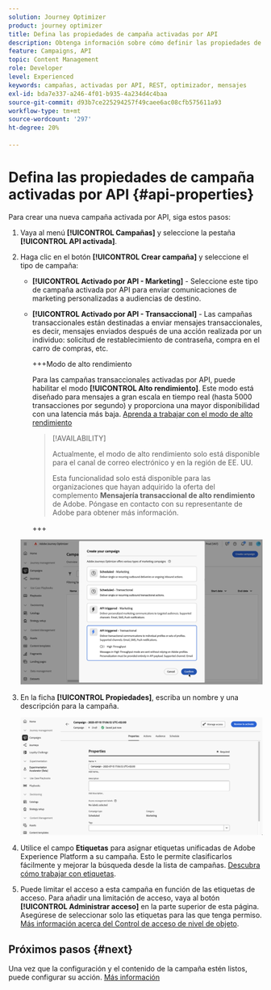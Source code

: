 ```yaml
---
solution: Journey Optimizer
product: journey optimizer
title: Defina las propiedades de campaña activadas por API
description: Obtenga información sobre cómo definir las propiedades de campaña activadas por API.
feature: Campaigns, API
topic: Content Management
role: Developer
level: Experienced
keywords: campañas, activadas por API, REST, optimizador, mensajes
exl-id: bda7e337-a246-4f01-b935-4a234d4c4baa
source-git-commit: d93b7ce225294257f49caee6ac08cfb575611a93
workflow-type: tm+mt
source-wordcount: '297'
ht-degree: 20%

---
```


# Defina las propiedades de campaña activadas por API {#api-properties}

Para crear una nueva campaña activada por API, siga estos pasos:

1. Vaya al menú **[!UICONTROL Campañas]** y seleccione la pestaña **[!UICONTROL API activada]**.

1. Haga clic en el botón **[!UICONTROL Crear campaña]** y seleccione el tipo de campaña:

   * **[!UICONTROL Activado por API - Marketing]** - Seleccione este tipo de campaña activada por API para enviar comunicaciones de marketing personalizadas a audiencias de destino.

   * **[!UICONTROL Activado por API - Transaccional]** - Las campañas transaccionales están destinadas a enviar mensajes transaccionales, es decir, mensajes enviados después de una acción realizada por un individuo: solicitud de restablecimiento de contraseña, compra en el carro de compras, etc.

     +++Modo de alto rendimiento

     Para las campañas transaccionales activadas por API, puede habilitar el modo **[!UICONTROL Alto rendimiento]**. Este modo está diseñado para mensajes a gran escala en tiempo real (hasta 5000 transacciones por segundo) y proporciona una mayor disponibilidad con una latencia más baja. [Aprenda a trabajar con el modo de alto rendimiento](../campaigns/api-triggered-high-throughput.md)

     >[!AVAILABILITY]
     >
     >Actualmente, el modo de alto rendimiento solo está disponible para el canal de correo electrónico y en la región de EE. UU.
     >
     >Esta funcionalidad solo está disponible para las organizaciones que hayan adquirido la oferta del complemento **Mensajería transaccional de alto rendimiento** de Adobe. Póngase en contacto con su representante de Adobe para obtener más información.

     +++

   ![](assets/api-triggered-modal.png)

1. En la ficha **[!UICONTROL Propiedades]**, escriba un nombre y una descripción para la campaña.

   ![](assets/create-campaign-properties.png)

1. Utilice el campo **Etiquetas** para asignar etiquetas unificadas de Adobe Experience Platform a su campaña. Esto le permite clasificarlos fácilmente y mejorar la búsqueda desde la lista de campañas. [Descubra cómo trabajar con etiquetas](../start/search-filter-categorize.md#tags).

1. Puede limitar el acceso a esta campaña en función de las etiquetas de acceso. Para añadir una limitación de acceso, vaya al botón **[!UICONTROL Administrar acceso]** en la parte superior de esta página. Asegúrese de seleccionar solo las etiquetas para las que tenga permiso. [Más información acerca del Control de acceso de nivel de objeto](../administration/object-based-access.md).

## Próximos pasos {#next}

Una vez que la configuración y el contenido de la campaña estén listos, puede configurar su acción. [Más información](api-triggered-campaign-action.md)
